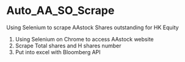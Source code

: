 # Auto_AA_SO_Scrape
Using Selenium to scrape AAstock Shares outstanding for HK Equity

1. Using Selenium on Chrome to access AAstock website
2. Scrape Total shares and H shares number
3. Put into excel with Bloomberg API
